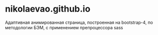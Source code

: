 # nikolaevao.github.io
Адаптивная анимированная страница, построенная на bootstrap-4, по методологии БЭМ, с применением препроцессора sass
